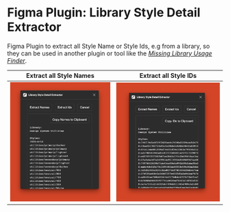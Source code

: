 # Figma Plugin: Library Style Detail Extractor

Figma Plugin to extract all Style Name or Style Ids, e.g from a library, so they can be used in another plugin or tool like the [_Missing Library Usage Finder_](https://github.com/rangle/figma-plugin-missing-library-usage-finder).

| Extract all Style Names | Extract all Style IDs |
| - | - |
| ![Screenshot of the Plugin showing all Style Names in the current document](https://raw.githubusercontent.com/rangle/figma-plugin-library-style-detail-extractor/readme-assets/images/Plugin%20with%20Name%20results%20on%20red.png) | ![Screenshot of the Plugin showing all Style IDs in the current document](https://raw.githubusercontent.com/rangle/figma-plugin-library-style-detail-extractor/readme-assets/images/Plugin%20with%20ID%20results%20on%20red.png) |


